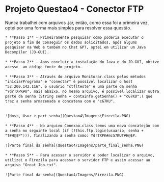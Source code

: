 # Projeto Questao4 - Conector FTP

Nunca trabalhei com arquivos .jar, então, como essa foi a primeira vez, optei por uma forma mais simples para resolver essa questão.

    * **Passo 1** - Primeiramente pesquisar como poderia executar o projeto a fim de conseguir os dados solicitados, após algums  pesquisar na Web e também no Chat GPT, optei em utilizar um Java Decompiler (JD-GUI).

    * **Passo 2** - Após concluir a instalação do Java e do JD-GUI, obtive acesso  ao código fonte do projeto.

    * **Passo 3** - Através do arquivo Monitorar.class pelos métodos "iniciarPrograma" e "conectar" é possível localizar o host "52.200.142.116", o usuário "ctflteste" e uma parte da senha "YdrTXPK#m", mais abaixo, no mesmo arquivo, é possível localizar outra parte da senha (String senha = containfo.getSenha() + "cG7KU";) que traz a senha armazenada e concatena com o "cG7KU".


    ![Host, Usur e part_senha](Questao4\Imagens\Firezila.PNG)

    * **Passo 4** - No arquivo Conexao.class temos uma nova concateção com a senha no seguinte local (if (!this.ftp.login(usuario, senha + "T#H@$P"))), finalizando a senha como: YdrTXPK#mcG7KUT#H@$P.

    ![Parte final da senha](Questao4/Imagens/parte_final_senha.PNG)

    * **Passo 5** - Para acessar o servidor e poder localizar o arquivo, utilizei o Firezila para acessar o servidor FTP e assim acessar ao arquivo "Great Job.txt".

    ![Parte final da senha](Questao4/Imagens/Firezila.PNG)